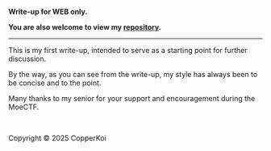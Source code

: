 **Write-up for WEB only.**

**You are also welcome to view my [repository](https://github.com/CopperKoi/Web_MoeCTF_2025_WP).**

---

This is my first write-up, intended to serve as a starting point for further discussion.

By the way, as you can see from the write-up, my style has always been to be concise and to the point.

Many thanks to my senior for your support and encouragement during the MoeCTF.

&nbsp;

Copyright © 2025 CopperKoi
